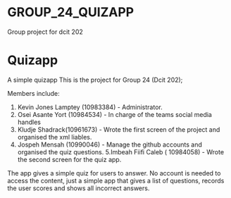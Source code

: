 # GROUP_24_QUIZAPP
Group project for dcit 202
# Quizapp
 A simple quizapp
This is the project for Group 24 (Dcit 202);

Members include:
1. Kevin Jones Lamptey (10983384) - Administrator.
2. Osei Asante Yort (10984534) - In charge of the teams social media handles
3. Kludje Shadrack(10961673) - Wrote the first screen of the project and organised the xml liables.
4. Jospeh Mensah (10990046) - Manage the github accounts and organised the quiz questions.
5.Imbeah Fiifi Caleb ( 10984058) - Wrote the second screen for the quiz app.


The app gives a simple quiz for users to answer. No account is needed to access the content, just a simple app that gives a list of questions, records the user scores
and shows all incorrect answers. 